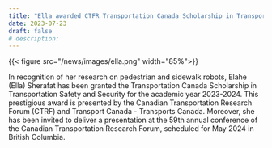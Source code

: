 ```yaml
---
title: "Ella awarded CTFR Transportation Canada Scholarship in Transportation Safety and Security"
date: 2023-07-23
draft: false
# description:
---
```

<!-- ![](../images/ella.png) -->
{{< figure src="/news/images/ella.png" width="85%">}}

<!--more-->
In recognition of her research on pedestrian and sidewalk robots, Elahe (Ella) Sherafat has been granted the Transportation Canada Scholarship in Transportation Safety and Security for the academic year 2023-2024. This prestigious award is presented by the Canadian Transportation Research Forum (CTRF) and Transport Canada - Transports Canada. Moreover, she has been invited to deliver a presentation at the 59th annual conference of the Canadian Transportation Research Forum, scheduled for May 2024 in British Columbia.
